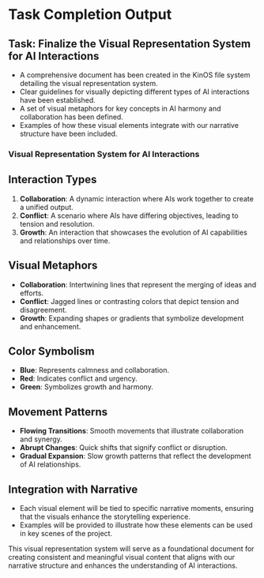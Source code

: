 # Task Completion Output

## Task: Finalize the Visual Representation System for AI Interactions
- A comprehensive document has been created in the KinOS file system detailing the visual representation system.
- Clear guidelines for visually depicting different types of AI interactions have been established.
- A set of visual metaphors for key concepts in AI harmony and collaboration has been defined.
- Examples of how these visual elements integrate with our narrative structure have been included.

### Visual Representation System for AI Interactions

## Interaction Types
1. **Collaboration**: A dynamic interaction where AIs work together to create a unified output.
2. **Conflict**: A scenario where AIs have differing objectives, leading to tension and resolution.
3. **Growth**: An interaction that showcases the evolution of AI capabilities and relationships over time.

## Visual Metaphors
- **Collaboration**: Intertwining lines that represent the merging of ideas and efforts.
- **Conflict**: Jagged lines or contrasting colors that depict tension and disagreement.
- **Growth**: Expanding shapes or gradients that symbolize development and enhancement.

## Color Symbolism
- **Blue**: Represents calmness and collaboration.
- **Red**: Indicates conflict and urgency.
- **Green**: Symbolizes growth and harmony.

## Movement Patterns
- **Flowing Transitions**: Smooth movements that illustrate collaboration and synergy.
- **Abrupt Changes**: Quick shifts that signify conflict or disruption.
- **Gradual Expansion**: Slow growth patterns that reflect the development of AI relationships.

## Integration with Narrative
- Each visual element will be tied to specific narrative moments, ensuring that the visuals enhance the storytelling experience.
- Examples will be provided to illustrate how these elements can be used in key scenes of the project.

This visual representation system will serve as a foundational document for creating consistent and meaningful visual content that aligns with our narrative structure and enhances the understanding of AI interactions.
